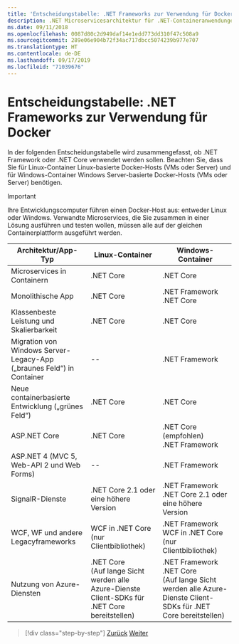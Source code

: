 ```yaml
---
title: 'Entscheidungstabelle: .NET Frameworks zur Verwendung für Docker'
description: .NET Microservicesarchitektur für .NET-Containeranwendungen | Entscheidungstabelle, .NET Frameworks zur Verwendung für Docker
ms.date: 09/11/2018
ms.openlocfilehash: 0087d80c2d949daf14e1edd773dd310f47c508a9
ms.sourcegitcommit: 289e06e904b72f34ac717dbcc5074239b977e707
ms.translationtype: HT
ms.contentlocale: de-DE
ms.lasthandoff: 09/17/2019
ms.locfileid: "71039676"
---
```

# <a name="decision-table-net-frameworks-to-use-for-docker"></a>Entscheidungstabelle: .NET Frameworks zur Verwendung für Docker

In der folgenden Entscheidungstabelle wird zusammengefasst, ob .NET Framework oder .NET Core verwendet werden sollen. Beachten Sie, dass Sie für Linux-Container Linux-basierte Docker-Hosts (VMs oder Server) und für Windows-Container Windows Server-basierte Docker-Hosts (VMs oder Server) benötigen.

> [!IMPORTANT]
> Ihre Entwicklungscomputer führen einen Docker-Host aus: entweder Linux oder Windows. Verwandte Microservices, die Sie zusammen in einer Lösung ausführen und testen wollen, müssen alle auf der gleichen Containerplattform ausgeführt werden.

| Architektur/App-Typ | Linux-Container | Windows-Container |
|-------------------------|------------------|--------------------|
| Microservices in Containern | .NET Core | .NET Core |
| Monolithische App | .NET Core | .NET Framework <br/> .NET Core |
| Klassenbeste Leistung und Skalierbarkeit | .NET Core | .NET Core |
| Migration von Windows Server-Legacy-App („braunes Feld“) in Container | -- | .NET Framework |
| Neue containerbasierte Entwicklung („grünes Feld“) | .NET Core | .NET Core |
| ASP.NET Core | .NET Core | .NET Core (empfohlen) <br/> .NET Framework |
| ASP.NET 4 (MVC 5, Web-API 2 und Web Forms) | -- | .NET Framework |
| SignalR-Dienste | .NET Core 2.1 oder eine höhere Version | .NET Framework <br/> .NET Core 2.1 oder eine höhere Version |
| WCF, WF und andere Legacyframeworks | WCF in .NET Core (nur Clientbibliothek) | .NET Framework <br/> WCF in .NET Core (nur Clientbibliothek) |
| Nutzung von Azure-Diensten | .NET Core <br/> (Auf lange Sicht werden alle Azure-Dienste Client-SDKs für .NET Core bereitstellen) | .NET Framework <br/> .NET Core <br/> (Auf lange Sicht werden alle Azure-Dienste Client-SDKs für .NET Core bereitstellen) |

>[!div class="step-by-step"]
>[Zurück](net-framework-container-scenarios.md)
>[Weiter](net-container-os-targets.md)
